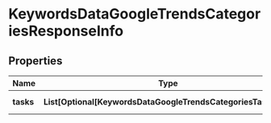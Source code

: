 # KeywordsDataGoogleTrendsCategoriesResponseInfo


## Properties

| Name | Type | Description | Notes |
|------------ | ------------- | ------------- | -------------|
**tasks** | **List[Optional[KeywordsDataGoogleTrendsCategoriesTaskInfo]]** | array of tasks |[optional]|
